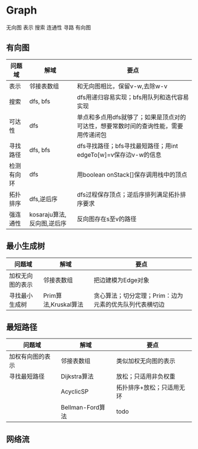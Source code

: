 # Graph

无向图
    表示
    搜索
    连通性
    寻路
有向图

## 有向图

| 问题域     | 解域                       | 要点                                                         |
| ---------- | -------------------------- | ------------------------------------------------------------ |
| 表示       | 邻接表数组                 | 和无向图相比，保留v-w,去除w-v                                |
| 搜索       | dfs, bfs                   | dfs用递归容易实现；bfs用队列和迭代容易实现                   |
| 可达性     | dfs                        | 单点和多点用dfs就够了；如果是顶点对的可达性，想要常数时间的查询性能，需要用传递闭包 |
| 寻找路径   | dfs, bfs                   | dfs寻找路径；bfs寻找最短路径；用int edgeTo[w]=v保存边v-w的信息 |
| 检测有向环 | dfs                        | 用boolean onStack[]保存调用栈中的顶点                        |
| 拓扑排序   | dfs,逆后序                 | dfs过程保存顶点；逆后序排列满足拓扑排序要求                  |
| 强连通性   | kosaraju算法,反向图,逆后序 | 反向图存在s至v的路径                                         |

## 最小生成树

| 问题域           | 解域                 | 要点                                                   |
| ---------------- | -------------------- | ------------------------------------------------------ |
| 加权无向图的表示 | 邻接表数组           | 把边建模为Edge对象                                     |
| 寻找最小生成树   | Prim算法,Kruskal算法 | 贪心算法；切分定理；Prim：边为元素的优先队列代表横切边 |

## 最短路径

| 问题域           | 解域             | 要点                      |
| ---------------- | ---------------- | ------------------------- |
| 加权有向图的表示 | 邻接表数组       | 类似加权无向图的表示      |
| 寻找最短路径     | Dijkstra算法     | 放松；只适用非负权重      |
|                  | AcyclicSP        | 拓扑排序+放松；只适用无环 |
|                  | Bellman-Ford算法 | todo                      |

## 网络流